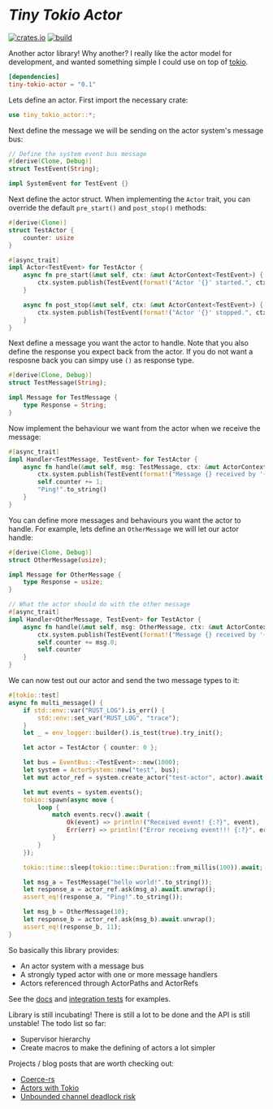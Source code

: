 # *Tiny Tokio Actor* #
[![crates.io](https://buildstats.info/crate/tiny-tokio-actor)](https://crates.io/crates/tiny-tokio-actor) [![build](https://github.com/fdeantoni/tiny-tokio-actor/actions/workflows/rust.yml/badge.svg)](https://github.com/fdeantoni/tiny-tokio-actor/actions/workflows/rust.yml)

Another actor library! Why another? I really like the actor model for development, and wanted something simple I could use on top of [tokio](https://github.com/tokio-rs/tokio).

```toml
[dependencies]
tiny-tokio-actor = "0.1"
```

Lets define an actor. First import the necessary crate:
```rust
use tiny_tokio_actor::*;
```

Next define the message we will be sending on the actor system's message bus:
```rust
// Define the system event bus message
#[derive(Clone, Debug)]
struct TestEvent(String);

impl SystemEvent for TestEvent {}
```

Next define the actor struct. When implementing the `Actor` trait, you can override
the default `pre_start()` and `post_stop()` methods:
```rust
#[derive(Clone)]
struct TestActor {
    counter: usize
}

#[async_trait]
impl Actor<TestEvent> for TestActor {
    async fn pre_start(&mut self, ctx: &mut ActorContext<TestEvent>) {
        ctx.system.publish(TestEvent(format!("Actor '{}' started.", ctx.path)));
    }

    async fn post_stop(&mut self, ctx: &mut ActorContext<TestEvent>) {
        ctx.system.publish(TestEvent(format!("Actor '{}' stopped.", ctx.path)));
    }
}
```

Next define a message you want the actor to handle. Note that you also define the
response you expect back from the actor. If you do not want a resposne back you can
simpy use `()` as response type.
```rust
#[derive(Clone, Debug)]
struct TestMessage(String);

impl Message for TestMessage {
    type Response = String;
}
```

Now implement the behaviour we want from the actor when we receive the message:
```rust
#[async_trait]
impl Handler<TestMessage, TestEvent> for TestActor {
    async fn handle(&mut self, msg: TestMessage, ctx: &mut ActorContext<TestEvent>) -> String {
        ctx.system.publish(TestEvent(format!("Message {} received by '{}'", &msg, ctx.path)));
        self.counter += 1;
        "Ping!".to_string()
    }
}
```

You can define more messages and behaviours you want the actor to handle. For example, lets
define an `OtherMessage` we will let our actor handle:
```rust
#[derive(Clone, Debug)]
struct OtherMessage(usize);

impl Message for OtherMessage {
    type Response = usize;
}

// What the actor should do with the other message
#[async_trait]
impl Handler<OtherMessage, TestEvent> for TestActor {
    async fn handle(&mut self, msg: OtherMessage, ctx: &mut ActorContext<TestEvent>) -> usize {
        ctx.system.publish(TestEvent(format!("Message {} received by '{}'", &msg, ctx.path)));
        self.counter += msg.0;
        self.counter
    }
}
```

We can now test out our actor and send the two message types to it:
```rust
#[tokio::test]
async fn multi_message() {
    if std::env::var("RUST_LOG").is_err() {
        std::env::set_var("RUST_LOG", "trace");
    }
    let _ = env_logger::builder().is_test(true).try_init();

    let actor = TestActor { counter: 0 };

    let bus = EventBus::<TestEvent>::new(1000);
    let system = ActorSystem::new("test", bus);
    let mut actor_ref = system.create_actor("test-actor", actor).await.unwrap();

    let mut events = system.events();
    tokio::spawn(async move {
        loop {
            match events.recv().await {
                Ok(event) => println!("Received event! {:?}", event),
                Err(err) => println!("Error receivng event!!! {:?}", err)
            }
        }
    });

    tokio::time::sleep(tokio::time::Duration::from_millis(100)).await;

    let msg_a = TestMessage("hello world!".to_string());
    let response_a = actor_ref.ask(msg_a).await.unwrap();
    assert_eq!(response_a, "Ping!".to_string());

    let msg_b = OtherMessage(10);
    let response_b = actor_ref.ask(msg_b).await.unwrap();
    assert_eq!(response_b, 11);
}
```

So basically this library provides:
* An actor system with a message bus
* A strongly typed actor with one or more message handlers
* Actors referenced through ActorPaths and ActorRefs

See the [docs](https://docs.rs/tiny-tokio-actor) and [integration tests](https://github.com/fdeantoni/tiny-tokio-actor/tree/main/tests) for examples.

Library is still incubating! There is still a lot to be done and the API is still unstable! The
todo list so far:
* Supervisor hierarchy
* Create macros to make the defining of actors a lot simpler

Projects / blog posts that are worth checking out:
* [Coerce-rs](https://github.com/LeonHartley/Coerce-rs)
* [Actors with Tokio](https://ryhl.io/blog/actors-with-tokio/)
* [Unbounded channel deadlock risk](https://www.reddit.com/r/rust/comments/ljx7mc/actors_with_tokio)
